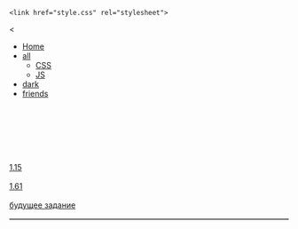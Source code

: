 <html>
<head>
   
    <link href="style.css" rel="stylesheet">
  <meta content="text/html; charset=ISO-8859-1"
 http-equiv="content-type">
  <title>First</title>
<meta http-equiv="Content-Type"
content="text/html; charset=windows-1251">
<title>Стили</title>
</head>
<body style="background-image: url(iVUILA4CH.jpg);">
<table style="text-align: left; width: 100%;" border="1"
 cellpadding="2" cellspacing="2">
   < <nav role='navigation'>
  <ul>
    <li><a href="index.html">Home</a></li>
    <li><a href="love.html">all</a>
      <ul>
        <li><a href="css.html">CSS</a></li>
        <li><a href="js.html">JS</a></li>
      </ul>
    </li>
    <li><a href="dark.html">dark</a></li>
    <li><a href="light.html">friends</a></li>
  </ul>
</nav> 
<body>

<br>
<br>
   <br>
<br>
   <br>
<br>
   <a href="js1.html">1.15</a>
   <br>
<br>
   <a href="js2.html">1.61</a>
   <br>
<br>
   <a href="js3.html">будущее задание</a>
</body>
</html>
